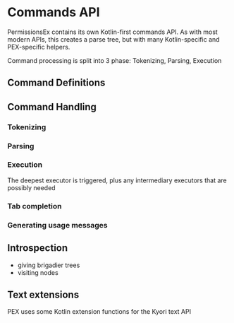 # Commands API

PermissionsEx contains its own Kotlin-first commands API. As with most modern APIs, this creates a parse tree, but with many Kotlin-specific and PEX-specific helpers.

Command processing is split into 3 phase: Tokenizing, Parsing, Execution


## Command Definitions



## Command Handling

### Tokenizing

### Parsing

### Execution

The deepest executor is triggered, plus any intermediary executors that are possibly needed

### Tab completion

### Generating usage messages

## Introspection

- giving brigadier trees
- visiting nodes

## Text extensions

PEX uses some Kotlin extension functions for the Kyori text API
